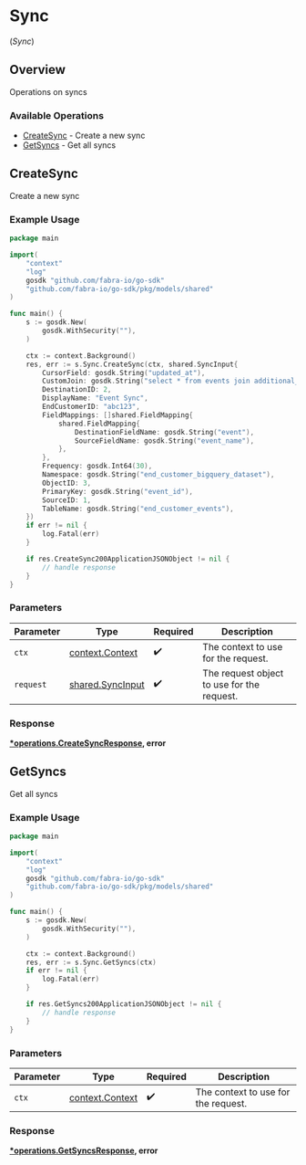 # Sync
(*Sync*)

## Overview

Operations on syncs

### Available Operations

* [CreateSync](#createsync) - Create a new sync
* [GetSyncs](#getsyncs) - Get all syncs

## CreateSync

Create a new sync

### Example Usage

```go
package main

import(
	"context"
	"log"
	gosdk "github.com/fabra-io/go-sdk"
	"github.com/fabra-io/go-sdk/pkg/models/shared"
)

func main() {
    s := gosdk.New(
        gosdk.WithSecurity(""),
    )

    ctx := context.Background()
    res, err := s.Sync.CreateSync(ctx, shared.SyncInput{
        CursorField: gosdk.String("updated_at"),
        CustomJoin: gosdk.String("select * from events join additional_properties on events.id = additional_properties.event_id;"),
        DestinationID: 2,
        DisplayName: "Event Sync",
        EndCustomerID: "abc123",
        FieldMappings: []shared.FieldMapping{
            shared.FieldMapping{
                DestinationFieldName: gosdk.String("event"),
                SourceFieldName: gosdk.String("event_name"),
            },
        },
        Frequency: gosdk.Int64(30),
        Namespace: gosdk.String("end_customer_bigquery_dataset"),
        ObjectID: 3,
        PrimaryKey: gosdk.String("event_id"),
        SourceID: 1,
        TableName: gosdk.String("end_customer_events"),
    })
    if err != nil {
        log.Fatal(err)
    }

    if res.CreateSync200ApplicationJSONObject != nil {
        // handle response
    }
}
```

### Parameters

| Parameter                                             | Type                                                  | Required                                              | Description                                           |
| ----------------------------------------------------- | ----------------------------------------------------- | ----------------------------------------------------- | ----------------------------------------------------- |
| `ctx`                                                 | [context.Context](https://pkg.go.dev/context#Context) | :heavy_check_mark:                                    | The context to use for the request.                   |
| `request`                                             | [shared.SyncInput](../../models/shared/syncinput.md)  | :heavy_check_mark:                                    | The request object to use for the request.            |


### Response

**[*operations.CreateSyncResponse](../../models/operations/createsyncresponse.md), error**


## GetSyncs

Get all syncs

### Example Usage

```go
package main

import(
	"context"
	"log"
	gosdk "github.com/fabra-io/go-sdk"
	"github.com/fabra-io/go-sdk/pkg/models/shared"
)

func main() {
    s := gosdk.New(
        gosdk.WithSecurity(""),
    )

    ctx := context.Background()
    res, err := s.Sync.GetSyncs(ctx)
    if err != nil {
        log.Fatal(err)
    }

    if res.GetSyncs200ApplicationJSONObject != nil {
        // handle response
    }
}
```

### Parameters

| Parameter                                             | Type                                                  | Required                                              | Description                                           |
| ----------------------------------------------------- | ----------------------------------------------------- | ----------------------------------------------------- | ----------------------------------------------------- |
| `ctx`                                                 | [context.Context](https://pkg.go.dev/context#Context) | :heavy_check_mark:                                    | The context to use for the request.                   |


### Response

**[*operations.GetSyncsResponse](../../models/operations/getsyncsresponse.md), error**

